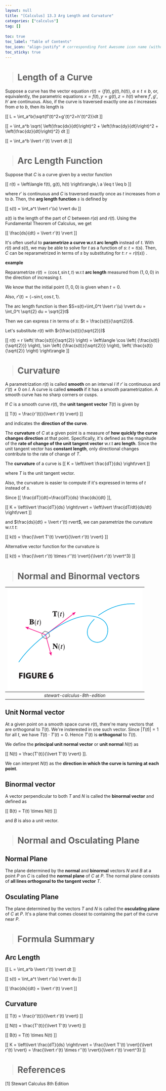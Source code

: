 ```yaml
---
layout: null
title: "[Calculus] 13.3 Arg Length and Curvature"
categories: ["calculus"]
tag: []

toc: true
toc_label: "Table of Contents"
toc_icon: "align-justify" # corresponding Font Awesome icon name (without fa prefix)
toc_sticky: true
---
```


> # Length of a Curve

Suppose a curve has the vector equation $r(t) = \left\langle f(t), g(t), h(t) \right\rangle,\ a \leq t \leq b$, or, equivalently, the parametric equations $x=f(t), y=g(t), z=h(t)$ where $f', g', h'$ are continuous. Also, if the curve is traversed exactly one as $t$ increases from $a$ to $b$, then its length is

\[[ L = \int_a^b{\sqrt{f'(t)^2+g'(t)^2+h'(t)^2}}dt \]]

\[[ = \int_a^b \sqrt{ \left(\frac{dx}{dt}\right)^2 + \left(\frac{dy}{dt}\right)^2 + \left(\frac{dz}{dt}\right)^2} dt \]]

\[[ = \int_a^b \lvert r'(t) \rvert dt \]]

> # Arc Length Function

Suppose that $C$ is a curve given by a vector function

\[[ r(t) = \left\langle f(t), g(t), h(t) \right\rangle,\ a \leq t \leq b \]]

where $r'$ is continuous and $C$ is traversed exactly once as $t$ increases from $a$ to $b$. Then, the **arg length function** $s$ is defined by

\[[ s(t) = \int_a^t \lvert r'(u) \rvert du \]]

$s(t)$ is the length of the part of $C$ between $r(a)$ and $r(t)$. Using the Fundamental Theorem of Calculus, we get

\[[ \frac{ds}{dt} = \lvert r'(t) \rvert \]]

It's often useful to **parametrize a curve w.r.t arc length** instead of $t$. With $r(t)$ and $s(t)$, we may be able to solve for $t$ as a function of $s$: $t = t(s)$. Then, $C$ can be reparametrized in terms of $s$ by substituting for $t$: $r = r(t(s))$ .

**example**

Reparametrize $r(t) = \left\langle \cos{t}, \sin{t}, t \right\rangle$ w.r.t **arc length** measured from $(1,0,0)$ in the direction of increasing $t$.

We know that the initial point $(1,0,0)$ is given when $t=0$.

Also, $r'(t) = \left\langle -\sin{t}, \cos{t}, 1 \right\rangle$.

The arc length function is then $S=s(t)=\int_0^t \lvert r'(u) \rvert du = \int_0^t \sqrt{2} du = \sqrt{2}t$

Then we can express $t$ in terms of $s$: $t = \frac{s(t)}{\sqrt{2}}$.

Let's substitute $r(t)$ with $r(\frac{s(t)}{\sqrt{2}})$

\[[ r(t) = r \left( \frac{s(t)}{\sqrt{2}} \right) = \left\langle \cos \left( {\frac{s(t)}{\sqrt{2}}} \right), \sin \left( {\frac{s(t)}{\sqrt{2}}} \right), \left( \frac{s(t)}{\sqrt{2}} \right) \right\rangle \]]

> # Curvature

A parametrization $r(t)$ is called **smooth** on an interval $I$ if $r'$ is continuous and $r'(t) \neq 0$ on $I$. A curve is called **smooth** if it has a smooth parametrization. A smooth curve has no sharp corners or cusps.

If $C$ is a smooth curve $r(t)$, the **unit tangent vector** $T(t)$ is given by

\[[ T(t) = \frac{r'(t)}{\lvert r'(t) \rvert} \]]

and indicates the **direction of the curve**.

The **curvature** of $C$ at a given point is a measure of **how quickly the curve changes direction** at that point. Specifically, it's defined as the magnitude of the **rate of change of the unit tangent vector** w.r.t **arc length**. Since the unit tangent vector has **constant length**, only directional changes contribute to the rate of change of $T$.

The **curvature** of a curve is
\[[ K = \left\lvert \frac{dT}{ds} \right\rvert \]]

where $T$ is the unit tangent vector.

Also, the curvature is easier to compute if it's expressed in terms of $t$ instead of $s$.

Since \[[ \frac{dT}{dt}=\frac{dT}{ds} \frac{ds}{dt} \]],

\[[ K = \left\lvert \frac{dT}{ds} \right\rvert = \left\lvert \frac{dT/dt}{ds/dt} \right\rvert \]]

and $\frac{ds}{dt} = \lvert r'(t) rvert$, we can parametrize the curvature w.r.t $t$:

\[[ k(t) = \frac{\lvert T'(t) \rvert}{\lvert r'(t) \rvert} \]]

Alternative vector function for the curvature is

\[[ k(t) = \frac{\lvert r'(t) \times r''(t) \rvert}{\lvert r'(t) \rvert^3} \]]

> # Normal and Binormal vectors

| ![joint](../../../assets/images/MATH/calculus/ch13_3.png) |
| :-------------------------------------------------------: |
|              _stewart-calculus-8th-edition_               |

## Unit Normal vector

At a given point on a smooth space curve $r(t)$, there're many vectors that are orthogonal to $T(t)$. We're insterested in one such vector. Since $\lvert T(t) \rvert = 1$ for all $t$, we have $T(t) \cdot T'(t) = 0$. Hence $T'(t)$ is **orthogonal** to $T(t)$.

We define the **principal unit normal vector** or **unit normal** $N(t)$ as

\[[ N(t) = \frac{T'(t)}{\lvert T'(t) \rvert} \]].

We can interpret $N(t)$ as the **direction in which the curve is turning at each point**.

## Binormal vector

A vector perpendicular to both $T$ and $N$ is called the **binormal vector** and defined as

\[[ B(t) = T(t) \times N(t) \]]

and $B$ is also a unit vector.

> # Normal and Osculating Plane

## Normal Plane

The plane determined by the **normal** and **binormal** vectors $N$ and $B$ at a point $P$ on $C$ is called the **normal plane** of $C$ at $P$. The normal plane consists of **all lines orthogonal to the tangent vector** $T$.

## Osculating Plane

The plane determined by the vectors $T$ and $N$ is called the **osculating plane** of $C$ at $P$. It's a plane that comes closest to containing the part of the curve near $P$.

> # Formula Summary

## Arc Length

\[[ L = \int_a^b \lvert r'(t) \rvert dt \]]

\[[ s(t) = \int_a^t \lvert r'(u) \rvert du \]]

\[[ \frac{ds}{dt} = \lvert r'(t) \rvert \]]

## Curvature

\[[ T(t) = \frac{r'(t)}{\lvert r'(t) \rvert} \]]

\[[ N(t) = \frac{T'(t)}{\lvert T'(t) \rvert} \]]

\[[ B(t) = T(t) \times N(t) \]]

\[[ K = \left\lvert \frac{dT}{ds} \right\rvert = \frac{\lvert T'(t) \rvert}{\lvert r'(t) \rvert} = \frac{\lvert r'(t) \times r''(t) \rvert}{\lvert r'(t) \rvert^3} \]]

> # References

[1] Stewart Calculus 8th Edition
